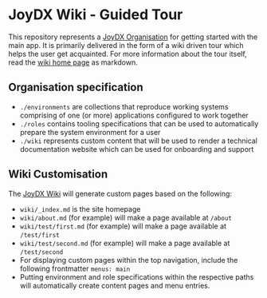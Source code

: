 # JoyDX Wiki - Guided Tour

This repository represents a [JoyDX Organisation](https://joydx.com/docs/reference/organisation) for getting started with the main app. It is primarily delivered in the form of a wiki driven tour which helps the user get acquainted. For more information about the tour itself, read the [wiki home page](/wiki/_index.md) as markdown.

## Organisation specification

* `./environments` are collections that reproduce working systems comprising of one (or more) applications configured to work together
* `./roles` contains tooling specifications that can be used to automatically prepare the system environment for a user
* `./wiki` represents custom content that will be used to render a technical documentation website which can be used for onboarding and support

## Wiki Customisation

The [JoyDX Wiki](https://joydx.com/docs/reference/wiki) will generate custom pages based on the following:

* `wiki/_index.md` is the site homepage
* `wiki/about.md` (for example) will make a page available at `/about`
* `wiki/test/first.md` (for example) will make a page available at `/test/first`
* `wiki/test/second.md` (for example) will make a page available at `/test/second`
* For displaying custom pages within the top navigation, include the following frontmatter `menus: main`
* Putting environment and role specifications within the respective paths will automatically create content pages and menu entries. 
